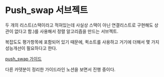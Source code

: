 # Push_swap 서브젝트

두 개의 리스트(스택이라고 적혀있는데 사실상 스택이 아닌 연결리스트로 구현해도 상관이 없다고 함.)를 사용해서 정렬 알고리즘을 만드는 서브젝트.

복잡도도 평가항목에 포함되어 있기 때문에, 퀵소트를 사용하고 거기에 더해서 몇 가지 성능개선이 필요하다고 한다.

[push_swap 가이드](https://www.notion.so/push_swap-c15e62229b9541d78fadec4d6aae8b50) 

다른 카뎃분이 정리한 가이드라인 노션을 보면서 진행 중이다.
